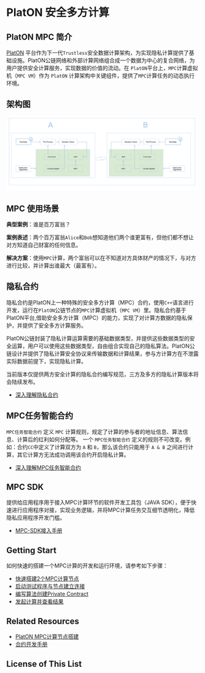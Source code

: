 # PlatON 安全多方计算

## PlatON MPC 简介

[PlatON](zh-cn/[Chinese-Simplified]-快速指南) 平台作为下一代`Trustless`安全数据计算架构，为实现隐私计算提供了基础设施。PlatON公链网络和外部计算网络组合成一个数据为中心的复合网络，为用户提供安全计算服务，实现数据的价值的流动。在 `PlatON`平台上，`MPC`计算虚拟机（`MPC VM`）作为 `PlatON` 计算架构中关键组件，提供了`MPC`计算任务的动态执行环境。

## 架构图

<img src="zh-cn/privacy-contract/images/mpc_structure.png" width = "1000" />   

## MPC 使用场景

**典型案例**：谁是百万富翁？

**案例表述**：两个百万富翁`Alice`和`Bob`想知道他们两个谁更富有，但他们都不想让对方知道自己财富的任何信息。

**解决方案**：使用`MPC`计算，两个富翁可以在不知道对方具体财产的情况下，与对方进行比较，并计算出谁最大（最富有）。

## 隐私合约

隐私合约是PlatON上一种特殊的安全多方计算（MPC）合约，使用`C++`语言进行开发，运行在`PlatON`公链节点的`MPC`计算虚拟机（`MPC VM`）里。隐私合约基于PlatON平台,借助安全多方计算（MPC）的能力，实现了对计算方数据的隐私保护，并提供了安全多方计算服务。

PlatON公链封装了隐私计算运算需要的基础数据类型，并提供这些数据类型的安全运算，用户可以使用这些数据类型，自由组合实现自己的隐私算法。PlatON公链设计并提供了隐私计算安全协议来传输数据和计算结果，参与方计算方在不泄露实际数据前提下，实现隐私计算。

当前版本仅提供两方安全计算的隐私合约编写规范，三方及多方的隐私计算版本将会陆续发布。

* [深入理解隐私合约](zh-cn/privacy-contract/_private_contract_manual)
## MPC任务智能合约 

`MPC任务智能合约` 定义 `MPC` 计算规则，规定了计算的参与者的地址信息、算法信息、计算后的红利如何分配等。
一个 `MPC任务智能合约` 定义的规则不可改变。例如：合约`CC`中定义了计算双方为 `A` 和 `B`，那么该合约只能用于 `A & B` 之间进行计算，其它计算方无法成功调用该合约开启隐私计算。

* [深入理解MPC任务智能合约](zh-cn/privacy-contract/_mpc_part_toc)

## MPC SDK

提供给应用程序用于接入MPC计算环节的软件开发工具包（JAVA SDK），便于快速进行应用程序对接，实现业务逻辑，并将MPC计算任务交互细节透明化，降低隐私应用程序开发门槛。

* [MPC-SDK接入手册](zh-cn/privacy-contract/_mpc_sdk_usage)

## Getting Start 

如何快速的搭建一个MPC计算的开发和运行环境，请参考如下步骤：

* [快速搭建2个MPC计算节点](zh-cn/[Chinese-Simplified]-私有网络)
* [启动测试程序与节点建立连接](zh-cn/privacy-contract/_mpc_sdk_usage#%e6%ad%a5%e9%aa%a45-%e5%90%af%e5%8a%a8%e6%9c%8d%e5%8a%a1)
* [编写算法创建Private Contract](zh-cn/privacy-contract/_mpc_sdk_usage#%e6%ad%a5%e9%aa%a41-%e7%bc%96%e5%86%99%e7%ae%97%e6%b3%95)
* [发起计算并查看结果](zh-cn/privacy-contract/_mpc_sdk_usage#%e6%ad%a5%e9%aa%a46-%e5%8f%91%e8%b5%b7%e8%ae%a1%e7%ae%97)

## Related Resources

* [PlatON MPC计算节点搭建](zh-cn/[Chinese-Simplified]-私有网络#%e4%b8%ba%e8%8a%82%e7%82%b9%e5%90%af%e7%94%a8MPC%e5%8a%9f%e8%83%bd)
* [合约开发手册](zh-cn/[Chinese-Simplified]-Wasm合约开发指南)

## License of This List

